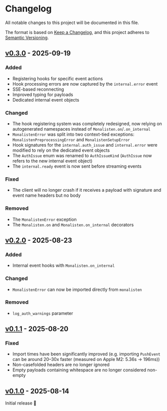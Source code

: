 # Changelog

All notable changes to this project will be documented in this file.

The format is based on [Keep a Changelog](https://keepachangelog.com/en/1.0.0/),
and this project adheres to [Semantic Versioning](https://semver.org/spec/v2.0.0.html).


## [v0.3.0] - 2025-09-19

### Added
- Registering hooks for specific event actions
- Hook processing errors are now captured by the `internal.error` event
- SSE-based reconnecting
- Improved typing for payloads
- Dedicated internal event objects

### Changed
- The hook registering system was completely redesigned, now relying on
  autogenerated namespaces instead of `Monalisten.on`/`.on_internal`
- `MonalistenError` was split into two context-tied exceptions:
  `MonalistenPreprocessingError` and `MonalistenSetupError`
- Hook signatures for the `internal.auth_issue` and `internal.error` were
  modified to rely on the dedicated event objects
- The `AuthIssue` enum was renamed to `AuthIssueKind` (`AuthIssue` now refers to
  the new internal event object)
- The `internal.ready` event is now sent before streaming events

### Fixed
- The client will no longer crash if it receives a payload with signature and
  event name headers but no body

### Removed
- The `MonalistenError` exception
- The `Monalisten.on` and `Monalisten.on_internal` decorators


## [v0.2.0] - 2025-08-23

### Added
- Internal event hooks with `Monalisten.on_internal`

### Changed
- `MonalistenError` can now be imported directly from `monalisten`

### Removed
- `log_auth_warnings` parameter


## [v0.1.1] - 2025-08-20

### Fixed
- Import times have been significantly improved (e.g. importing `PushEvent` can
  be around 20–30x faster (measured on Apple M2: 5.36s → 196ms))
- Non-casefolded headers are no longer ignored
- Empty payloads containing whitespace are no longer considered non-empty


## [v0.1.0] - 2025-08-14

Initial release 🎉


[v0.1.0]: https://github.com/trag1c/monalisten/releases/tag/v0.1.0
[v0.1.1]: https://github.com/trag1c/monalisten/compare/v0.1.0...v0.1.1
[v0.2.0]: https://github.com/trag1c/monalisten/compare/v0.1.1...v0.2.0
[v0.3.0]: https://github.com/trag1c/monalisten/compare/v0.2.0...v0.3.0
